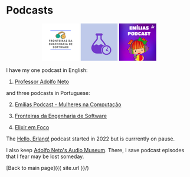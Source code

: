 # Podcasts

<p align="center">
  <a href="https://fronteirases.github.io/"><img src="/images/fes.png" width="20%" title="Fronteiras da Engenharia de Software" alt="Fronteiras da Engenharia de Software"></a>
  <a href="https://www.elixiremfoco.com/"><img src="/images/elixiremfoco.jpg" width="20%" title="Elixir em Foco" alt="Elixir em Foco"></a>
  <a href="https://adolfont.github.io/extension/podcasts/emilias"><img src="/images/emilias.jpg" width="20%" title="Emílias Podcast"  alt="Emílias Podcast"></a>
</p>


I have my one podcast in English:

1. [Professor Adolfo Neto](https://adolfont.github.io/extension/podcasts/adolfont)

and three podcasts in Portuguese:

2. [Emílias Podcast - Mulheres na Computação](https://adolfont.github.io/extension/podcasts/emilias)

3. [Fronteiras da Engenharia de Software](https://fronteirases.github.io/)

4. [Elixir em Foco](http://elixiremfoco.com/)


The [Hello, Erlang!](https://helloerlang.github.io/) podcast started in 2022 but is currrently on pause.

I also keep [Adolfo Neto's Audio Museum](https://podcasters.spotify.com/pod/show/adolfo-neto). There, I save podcast episodes that I fear may be lost someday.









[Back to main page]({{ site.url }}/)

